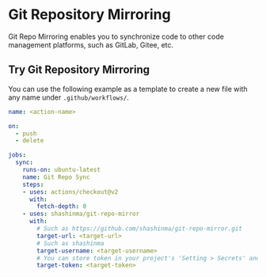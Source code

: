 # Git Repository Mirroring

Git Repo Mirroring enables you to synchronize code to other code management platforms, such as GitLab, Gitee, etc.

## Try Git Repository Mirroring

You can use the following example as a template to create a new file with any name under `.github/workflows/`.

```yaml
name: <action-name>

on: 
  - push
  - delete

jobs:
  sync:
    runs-on: ubuntu-latest
    name: Git Repo Sync
    steps:
    - uses: actions/checkout@v2
      with:
        fetch-depth: 0
    - uses: shashinma/git-repo-mirror
      with:
        # Such as https://github.com/shashinma/git-repo-mirror.git
        target-url: <target-url>
        # Such as shashinma
        target-username: <target-username>
        # You can store token in your project's 'Setting > Secrets' and reference the name here. Such as ${{ secrets.ACCESS_TOKEN }}
        target-token: <target-token>
```
